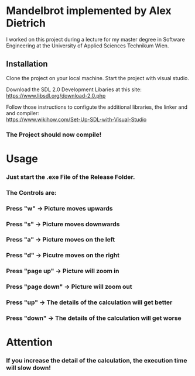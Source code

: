 # Mandelbrot implemented by Alex Dietrich 

I worked on this project during a lecture for my master degree in Software Engineering at the University of Applied Sciences Technikum Wien. 

## Installation 

Clone the project on your local machine. 
Start the project with visual studio. 

Download the SDL 2.0 Development Libaries at this site:<br />
https://www.libsdl.org/download-2.0.php

Follow those instructions to configute the additional libraries, the linker and and compiler: <br />
https://www.wikihow.com/Set-Up-SDL-with-Visual-Studio

### The Project should now compile!

# Usage

### Just start the .exe File of the Release Folder. 
 
### The Controls are:
 
### Press "w" &rarr; Picture moves upwards <br/>
### Press "s" &rarr; Picture moves downwards <br/>
### Press "a" &rarr; Picture moves on the left <br/>
### Press "d" &rarr; Picutre moves on the right <br/>

### Press "page up" &rarr; Picture will zoom in <br/>
### Press "page down" &rarr; Picture will zoom out <br/>
### Press "up" &rarr; The details of the calculation will get better <br/>
### Press "down" &rarr; The details of the calculation will get worse <br/>

# Attention 
### If you increase the detail of the calculation, the execution time will slow down! 